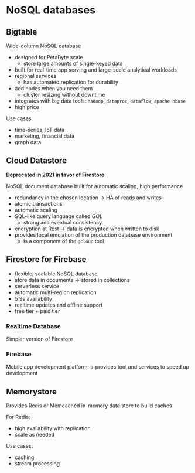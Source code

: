# NoSQL databases

## Bigtable

Wide-column NoSQL database

- designed for PetaByte scale
  - store large amounts of single-keyed data
- built for real-time app serving and large-scale analytical workloads
- regional services
  - has automated replication for durability
- add nodes when you need them
  - cluster resizing without downtime
- integrates with big data tools: `hadoop`, `dataproc`, `dataflow`, `apache hbase`
- high price

Use cases:

- time-series, IoT data
- marketing, financial data
- graph data

## Cloud Datastore

**Deprecated in 2021 in favor of Firestore**

NoSQL document database built for automatic scaling, high performance

- redundancy in the chosen location -> HA of reads and writes
- atomic transactions
- automatic scaling
- SQL-like query language called *GQL* 
  - strong and eventual consistency
- encryption at Rest -> data is encrypted when written to disk
- provides local emulation of the production database environment
  - is a component of the `gcloud` tool

## Firestore for Firebase

- flexible, scalable NoSQL database
- store data in documents -> stored in collections
- serverless service
- automatic multi-region replication
- 5 9s availability
- realtime updates and offline support
- free tier + paid tier

### Realtime Database

Simpler version of Firestore

### Firebase

Mobile app development platform -> provides tool and services to speed up development

## Memorystore

Provides Redis or Memcached in-memory data store to build caches

For Redis:

- high availability with replication
- scale as needed

Use cases:

- caching
- stream processing